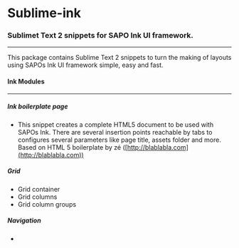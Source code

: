 # Sublime-ink
### Sublimet Text 2 snippets for SAPO Ink UI framework.
---
This package contains Sublime Text 2 snippets to turn the making of layouts using SAPOs Ink UI framework simple, easy and fast.

#### Ink Modules
---

##### Ink boilerplate page
* This snippet creates a complete HTML5 document to be used with SAPOs Ink. There are several insertion points reachable by tabs to configures several parameters like page title, assets folder and more. Based on HTML 5 boilerplate by zé ([http://blablabla.com](http://blablabla.com))

##### Grid
* Grid container
* Grid columns
* Grid column groups

##### Navigation
* 